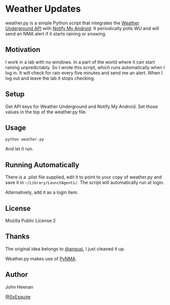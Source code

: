 Weather Updates
===============

weather.py is a simple Python script that integrates the [Weather Underground API](http://www.wunderground.com/weather/api/) with [Notify My Android](http://notifymyandroid.com/). It periodically polls WU and will send an NMA alert if it starts raining or snowing.

Motivation
----------

I work in a lab with no windows. In a part of the world where it can start raining unpredictably. So I wrote this script, which runs automatically when I log in. It will check for rain every five minutes and send me an alert. When I log out and leave the lab it stops checking.

Setup
-----

Get API keys for Weather Underground and Notify My Android. Set those values in the top of the weather.py file.

Usage
-----

`python weather.py`

And let it run.

Running Automatically
---------------------

There is a .plist file supplied, edit it to point to your copy of weather.py and save it in `~/Library/LaunchAgents/`. The script will automatically run at login.

Alternatively, add it as a login item.

License
-------

Mozilla Public License 2

Thanks
------

The original idea belongs to [@angusi](https://twitter.com/angusi), I just cleaned it up.

Weather.py makes use of [PyNMA](https://github.com/uskr/pynma).

Author
------

John Heenan

[@0xEsquire](https://twitter.com/0xEsquire)